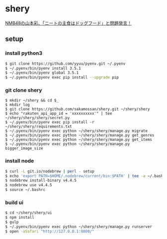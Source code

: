 # shery

[NMB48の山本彩、「ニートの主食はドッグフード」と問題発言！](http://www.officiallyjd.com/archives/57750/)

## setup

### install python3

```bash
$ git clone https://github.com/yyuu/pyenv.git ~/.pyenv
$ ~/.pyenv/bin/pyenv install 3.5.1
$ ~/.pyenv/bin/pyenv global 3.5.1
$ ~/.pyenv/bin/pyenv exec pip install --upgrade pip
```

### git clone shery

```
$ mkdir ~/shery && cd $_ 
$ mkdir log
$ git clone https://github.com/sakamossan/shery.git ~/shery/shery
$ echo "rakuten_api_app_id = 'xxxxxxxxxx'" | tee ~/shery/shery/shery/secret.py
$ ~/.pyenv/bin/pyenv exec pip install -r ~/shery/shery/requirements.txt
$ ~/.pyenv/bin/pyenv exec python ~/shery/shery/manage.py migrate
$ ~/.pyenv/bin/pyenv exec python ~/shery/shery/manage.py get_genres
$ ~/.pyenv/bin/pyenv exec python ~/shery/shery/manage.py get_items
$ ~/.pyenv/bin/pyenv exec python ~/shery/shery/manage.py bigger_image_size
```

### install node

```bash
$ curl -L git.io/nodebrew | perl - setup
$ echo 'export PATH=$HOME/.nodebrew/current/bin:$PATH' | tee -a ~/.bashrc
$ nodebrew install-binary v4.4.5
$ nodebrew use v4.4.5
$ source ~/.bashrc
```

### build ui

```bash
$ cd ~/shery/shery/ui
$ npm install
$ gulp
$ ~/.pyenv/bin/pyenv exec python ~/shery/shery/manage.py runserver
$ open -aSafari "http://127.0.0.1:8000/"
```
